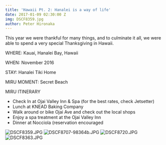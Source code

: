 ```yaml
---
title: 'Hawaii Pt. 2: Hanalei is a way of life'
date: 2017-01-09 02:30:00 Z
img: DSCF8359.jpg
author: Peter Hironaka
---
```


This year we were thankful for many things, and to culminate it all, we were able to spend a very special Thanksgiving in Hawaii.

WHERE: Kauai, Hanalei Bay, Hawaii

WHEN: November 2016

STAY: Hanalei Tiki Home

MIRU MOMENT: Secret Beach

MIRU ITINERARY

* Check In at Ojai Valley Inn & Spa (for the best rates, check Jetsetter)
* Lunch at KNEAD Baking Company
* Walk around or bike Ojai Ave and check out the local shops
* Enjoy a spa treatment at the Ojai Valley Inn
* Dinner at Nocciola (reservation encouraged

![DSCF8359.JPG](/uploads/DSCF8359.JPG)
![DSCF8707-98364b.JPG](/uploads/DSCF8707-98364b.JPG)
![DSCF8720.JPG](/uploads/DSCF8720.JPG)
![DSCF8363.JPG](/uploads/DSCF8363.JPG)
